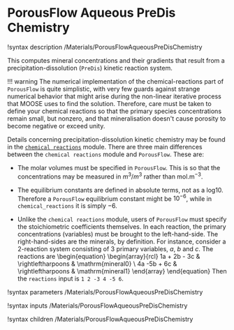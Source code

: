 # PorousFlow Aqueous PreDis Chemistry
!syntax description /Materials/PorousFlowAqueousPreDisChemistry

This computes mineral concentrations and their gradients that result
from a precipitation-dissolution (`PreDis`) kinetic reaction system.

!!! warning
    The numerical implementation of the chemical-reactions part of `PorousFlow` is quite simplistic, with very few guards against strange numerical behavior that might arise during the non-linear iterative process that MOOSE uses to find the solution.  Therefore, care must be taken to define your chemical reactions so that the primary species concentrations remain small, but nonzero, and that mineralisation doesn't cause porosity to become negative or exceed unity.

Details concerning precipitation-dissolution kinetic chemistry may be found in the
[`chemical reactions`](/chemical_reactions/index.md) module.   There are three main differences between the `chemical reactions` module and `PorousFlow`.  These are:

 - The molar volumes must be specified in `PorousFlow`.  This is so that the concentrations may be measured in $m^{3}/m^{3}$ rather than mol.m$^{-3}$.

 - The equilibrium constants are defined in absolute terms, not as a log10.  Therefore a `PorousFlow` equilibrium constant might be $10^{-6}$, while in `chemical_reactions` it is simply $-6$.
 
 - Unlike the `chemical reactions` module, users of `PorousFlow` must specify the stoichiometric coefficients themselves.  In each reaction, the primary concentrations (variables) must be brought to the left-hand-side.  The right-hand-sides are the minerals, by definition.  For instance, consider a 2-reaction system consisting of 3 primary variables, $a$, $b$ and $c$.  The reactions are
 \begin{equation}
 \begin{array}{rcl}
 1a + 2b - 3c & \rightleftharpoons & \mathrm{mineral0} \\
4a -5b + 6c   & \rightleftharpoons & \mathrm{mineral1}
\end{array}
\end{equation}
Then the `reactions` input is `1 2 -3 4 -5 6`.



!syntax parameters /Materials/PorousFlowAqueousPreDisChemistry

!syntax inputs /Materials/PorousFlowAqueousPreDisChemistry

!syntax children /Materials/PorousFlowAqueousPreDisChemistry
